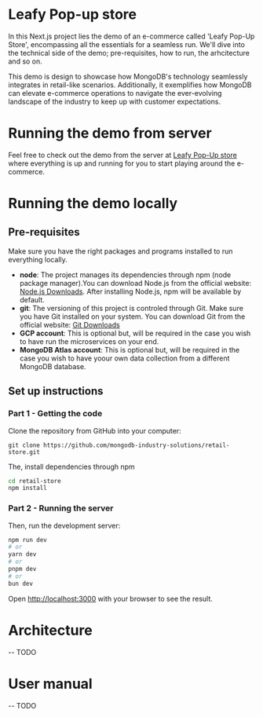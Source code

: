 # Leafy Pop-up store

In this Next.js project lies the demo of an e-commerce called 'Leafy Pop-Up Store', encompassing all the essentials for a seamless run. We'll dive into the technical side of the demo; pre-requisites, how to run, the arhcitecture and so on.

This demo is design to showcase how MongoDB's technology seamlessly integrates in retail-like scenarios. Additionally, it exemplifies how MongoDB can elevate e-commerce operations to navigate the ever-evolving landscape of the industry to keep up with customer expectations.

# Running the demo from server

Feel free to check out the demo from the server at [Leafy Pop-Up store](http://35.184.179.230:3000/) where everything is up and running for you to start playing around the e-commerce. 

# Running the demo locally

## Pre-requisites

Make sure you have the right packages and programs installed to run everything locally.
- **node**: The project manages its dependencies through npm (node package manager).You can download Node.js from the official website: [Node.js Downloads](https://nodejs.org/en/download). After installing Node.js, npm will be available by default.
- **git**: The versioning of this project is controled through Git. Make sure you have Git installed on your system. You can download Git from the official website:  [Git Downloads](https://git-scm.com/downloads)
- **GCP account**: This is optional but, will be required in the case you wish to have run the microservices on your end.
- **MongoDB Atlas account**: This is optional but, will be required in the case you wish to have yoour own data collection from a different MongoDB database.

## Set up instructions

### Part 1 - Getting the code

Clone the repository from GitHub into your computer:

```shell
git clone https://github.com/mongodb-industry-solutions/retail-store.git
```

The, install dependencies through npm
```bash
cd retail-store
npm install
```

### Part 2 - Running the server

Then, run the development server:

```bash
npm run dev
# or
yarn dev
# or
pnpm dev
# or
bun dev
```

Open [http://localhost:3000](http://localhost:3000) with your browser to see the result.


# Architecture

-- TODO

# User manual

-- TODO
